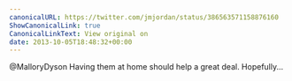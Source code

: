 ```yaml
---
canonicalURL: https://twitter.com/jmjordan/status/386563571158876160
ShowCanonicalLink: true
CanonicalLinkText: View original on
date: 2013-10-05T18:48:32+00:00
---
```

@MalloryDyson Having them at home should help a great deal. Hopefully...